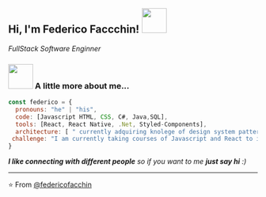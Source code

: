 <h2> Hi, I'm Federico Faccchin! <img src="https://media.giphy.com/media/l4KhQo2MESJkc6QbS/giphy.gif" width="50"></h2>
<p><em>FullStack Software Enginner</em></p>

### <img src="https://media.giphy.com/media/VgCDAzcKvsR6OM0uWg/giphy.gif" width="50"> A little more about me...  

```javascript
const federico = {
  pronouns: "he" | "his",
  code: [Javascript HTML, CSS, C#, Java,SQL],
  tools: [React, React Native, .Net, Styled-Components],
  architecture: [ " currently adquiring knolege of design system patterns"],
 challenge: "I am currently taking courses of Javascript and React to improve my knowledge and my portfolio :) "
}
```

<em><b>I like connecting with different people</b> so if you want to me  <b>just say hi</b> :)</em>

---

⭐️ From [@federicofacchin](https://github.com/federicofacchin)
